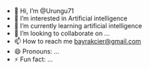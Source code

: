 - 👋 Hi, I’m @Urungu71
- 👀 I’m interested in Artificial intelligence
- 🌱 I’m currently learning artificial intelligence
- 💞️ I’m looking to collaborate on ...
- 📫 How to reach me bayrakcier@gmail.com
- 😄 Pronouns: ...
- ⚡ Fun fact: ...

<!---
Urungu71/Urungu71 is a ✨ special ✨ repository because its `README.md` (this file) appears on your GitHub profile.
You can click the Preview link to take a look at your changes.
--->
